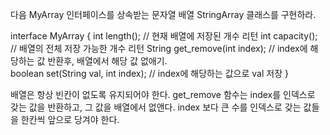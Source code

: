 다음 MyArray 인터페이스를 상속받는 문자열 배열 StringArray 클래스를 구현하라.

interface MyArray {
   int length(); // 현재 배열에 저장된 개수 리턴
   int capacity(); // 배열의 전체 저장 가능한 개수 리턴
   String get_remove(int index); // index에 해당하는 값 반환후, 배열에서 해당 값 없애기.  
   boolean set(String val, int index); // index에 해당하는 값으로 val 저장
}

배열은 항상 빈칸이 없도록 유지되어야 한다. 
get_remove 함수는 index를 인덱스로 갖는 값을 반환하고, 그 값을 배열에서 없앤다. 
index 보다 큰 수를 인덱스로 갖는 값들을 한칸씩 앞으로 당겨야 한다. 
